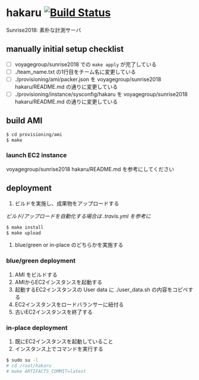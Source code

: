 # hakaru [![Build Status][travis-img]][travis-url]

[travis-img]: https://travis-ci.com/voyagegroup/hakaru.svg?token=iBCGFnZyWWvHWvMJnnx3&branch=master
[travis-url]: https://travis-ci.com/voyagegroup/hakaru

Sunrise2018: 素朴な計測サーバ

## manually initial setup checklist

- [ ] voyagegroup/sunrise2018 での `make apply` が完了している
- [ ] ./team_name.txt の1行目をチーム名に変更している
- [ ] ./provisioning/ami/packer.json を voyagegroup/sunrise2018 hakaru/README.md の通りに変更している
- [ ] ./provisioning/instance/sysconfig/hakaru を voyagegroup/sunrise2018 hakaru/README.md の通りに変更している

## build AMI

```bash
$ cd provisioning/ami
$ make
```

### launch EC2 instance

voyagegroup/sunrise2018 hakaru/README.md を参考にしてください

## deployment

1. ビルドを実施し、成果物をアップロードする

*ビルド/アップロードを自動化する場合は .travis.yml を参考に*

```bash
$ make install
$ make upload
```

1. blue/green or in-place のどちらかを実施する

### blue/green deployment

1. AMI をビルドする
1. AMIからEC2インスタンスを起動する
1. 起動するEC2インスタンスの User data に ./user_data.sh の内容をコピペする
1. EC2インスタンスをロードバランサーに紐付る
1. 古いEC2インスタンスを終了する

### in-place deployment

1. 既にEC2インスタンスを起動していること
1. インスタンス上でコマンドを実行する

```bash
$ sudo su -l
# cd /root/hakaru
# make ARTIFACTS_COMMIT=latest
```

